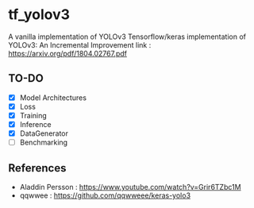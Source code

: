 # tf_yolov3
A vanilla implementation of YOLOv3
Tensorflow/keras implementation of YOLOv3: An Incremental Improvement
link : https://arxiv.org/pdf/1804.02767.pdf
## TO-DO
- [x] Model Architectures
- [x] Loss
- [x] Training
- [x] Inference
- [x] DataGenerator
- [ ] Benchmarking

## References
- Aladdin Persson : https://www.youtube.com/watch?v=Grir6TZbc1M
- qqwwee : https://github.com/qqwweee/keras-yolo3 
